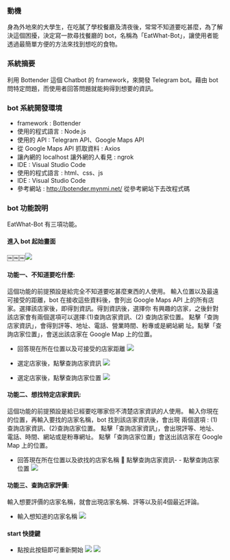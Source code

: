 ### 動機
身為外地來的大學生，在吃膩了學校餐廳及清夜後，常常不知道要吃甚麼，為了解決這個困擾，決定寫一款尋找餐廳的 bot，名稱為「EatWhat-Bot」，讓使用者能透過最簡單方便的方法來找到想吃的食物。

### 系統摘要
利用 Bottender 這個 Chatbot 的 framework，來開發 Telegram bot。藉由 bot 問特定問題，而使用者回答問題就能夠得到想要的資訊。

### bot 系統開發環境
- framework : Bottender
- 使用的程式語言 : Node.js
- 使用的 API : Telegram API、Google Maps API 
- 從 Google Maps API 抓取資料 : Axios 
- 讓內網的 localhost 讓外網的人看見 : ngrok 
- IDE : Visual Studio Code
- 使用的程式語言 : html、css、js
- IDE : Visual Studio Code
- 參考網站 : http://botender.mynmi.net/ 從參考網站下去改程式碼

### bot 功能說明
EatWhat-Bot 有三項功能。

#### 進入 bot 起始畫面
￼￼￼![](https://i.imgur.com/x2SwHHa.jpg)

#### 功能一、不知道要吃什麼:
這個功能的前提預設是給完全不知道要吃甚麼東西的人使用。 輸入位置以及最遠可接受的距離，bot 在接收這些資料後，會列出 Google Maps API 上的所有店家。選擇該店家後，即得到資訊。得到資訊後，選擇你 有興趣的店家，之後針對該店家會有兩個選項可以選擇:(1)查詢店家資訊、(2) 查詢店家位置。 點擊「查詢店家資訊」，會得到評等、地址、電話、營業時間、粉專或是網站網 址。點擊「查詢店家位置」，會送出該店家在 Google Map 上的位置。

- 回答現在所在位置以及可接受的店家距離 
![](https://i.imgur.com/XOTP6Yb.png)

- 選定店家後，點擊查詢店家資訊 
![](https://i.imgur.com/xY2D8Em.jpg)

- 選定店家後，點擊查詢店家位置 
![](https://i.imgur.com/e8VZs4V.png)

#### 功能二、想找特定店家資訊: 
這個功能的前提預設是給已經要吃哪家但不清楚店家資訊的人使用。 輸入你現在的位置，再輸入要找的店家名稱，bot 找到該店家資訊後，會出現 兩個選項 : (1)查詢店家資訊、(2)查詢店家位置。 點擊「查詢店家資訊」，會出現評等、地址、電話、時間、網站或是粉專網址。 點擊「查詢店家位置」會送出該店家在 Google Map 上的位置。

- 回答現在所在位置以及欲找的店家名稱  點擊查詢店家資訊- - 點擊查詢店家位置 
![](https://i.imgur.com/RD3F6we.jpg)

#### 功能三、查詢店家評價:
輸入想要評價的店家名稱，就會出現店家名稱、評等以及前4個最近評論。

- 輸入想知道的店家名稱 
![](https://i.imgur.com/tlMVRpt.png)

#### start 快捷鍵 
- 點按此按鈕即可重新開始
![](https://i.imgur.com/jRWcAmA.jpg)
![](https://i.imgur.com/Vn2Ieg4.png)


